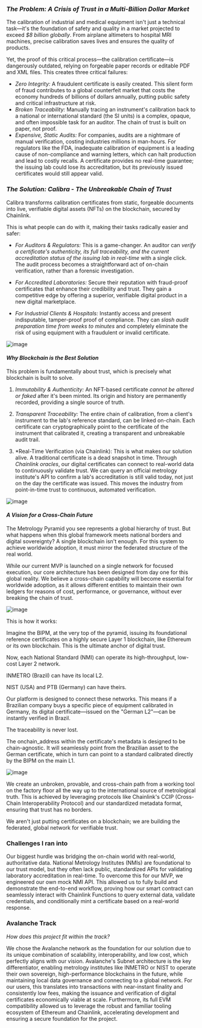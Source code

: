 ### *The Problem: A Crisis of Trust in a Multi-Billion Dollar Market*

The calibration of industrial and medical equipment isn't just a technical task—it's the foundation of safety and quality in a market projected to exceed *$8 billion globally*. From airplane altimeters to hospital MRI machines, precise calibration saves lives and ensures the quality of products.

Yet, the proof of this critical process—the calibration certificate—is dangerously outdated, relying on forgeable paper records or editable PDF and XML files. This creates three critical failures:

* *Zero Integrity:* A fraudulent certificate is easily created. This silent form of fraud contributes to a global counterfeit market that costs the economy hundreds of billions of dollars annually, putting public safety and critical infrastructure at risk.
* *Broken Traceability:* Manually tracing an instrument's calibration back to a national or international standard (the SI units) is a complex, opaque, and often impossible task for an auditor. The chain of trust is built on paper, not proof.
* *Expensive, Static Audits:* For companies, audits are a nightmare of manual verification, costing industries millions in man-hours. For regulators like the FDA, inadequate calibration of equipment is a leading cause of non-compliance and warning letters, which can halt production and lead to costly recalls. A certificate provides no real-time guarantee; the issuing lab could lose its accreditation, but its previously issued certificates would still appear valid.

### *The Solution: Calibra - The Unbreakable Chain of Trust*

Calibra transforms calibration certificates from static, forgeable documents into live, verifiable digital assets (NFTs) on the blockchain, secured by Chainlink.

This is what people can do with it, making their tasks radically easier and safer:

* *For Auditors & Regulators:*
    This is a game-changer. An auditor can *verify a certificate's authenticity, its full traceability, and the *current accreditation status of the issuing lab in real-time** with a single click. The audit process becomes a straightforward act of on-chain verification, rather than a forensic investigation.

* *For Accredited Laboratories:*
    Secure their reputation with fraud-proof certificates that enhance their credibility and trust. They gain a competitive edge by offering a superior, verifiable digital product in a new digital marketplace.

* *For Industrial Clients & Hospitals:*
    Instantly access and present indisputable, tamper-proof proof of compliance. They can *slash audit preparation time from weeks to minutes* and completely eliminate the risk of using equipment with a fraudulent or invalid certificate.

![image](https://github.com/user-attachments/assets/b469aabf-ec10-4d08-8e49-f57bc02dd835)

#### *Why Blockchain is the Best Solution*

This problem is fundamentally about trust, which is precisely what blockchain is built to solve.

1.  *Immutability & Authenticity:* An NFT-based certificate *cannot be altered or faked* after it's been minted. Its origin and history are permanently recorded, providing a single source of truth.

2.  *Transparent Traceability:* The entire chain of calibration, from a client's instrument to the lab's reference standard, can be linked on-chain. Each certificate can cryptographically point to the certificate of the instrument that calibrated it, creating a transparent and unbreakable audit trail.

3.  *Real-Time Verification (via Chainlink): This is what makes our solution alive. A traditional certificate is a dead snapshot in time. Through *Chainlink oracles*, our digital certificates can connect to real-world data to continuously validate trust. We can query an official metrology institute's API to confirm a lab's accreditation is still valid today, not just on the day the certificate was issued. This moves the industry from point-in-time trust to continuous, automated verification.

![image](https://github.com/user-attachments/assets/faf7e702-6389-468b-98d6-62a4e5757846)


#### *A Vision for a Cross-Chain Future*
The Metrology Pyramid you see represents a global hierarchy of trust. But what happens when this global framework meets national borders and digital sovereignty? A single blockchain isn't enough. For this system to achieve worldwide adoption, it must mirror the federated structure of the real world.

While our current MVP is launched on a single network for focused execution, our core architecture has been designed from day one for this global reality. We believe a cross-chain capability will become essential for worldwide adoption, as it allows different entities to maintain their own ledgers for reasons of cost, performance, or governance, without ever breaking the chain of trust.

![image](https://github.com/user-attachments/assets/889cfdc3-481b-4dca-85d6-22c7562867be)


This is how it works:

Imagine the BIPM, at the very top of the pyramid, issuing its foundational reference certificates on a highly secure Layer 1 blockchain, like Ethereum or its own blockchain. This is the ultimate anchor of digital trust.

Now, each National Standard (NMI) can operate its high-throughput, low-cost Layer 2 network.

INMETRO (Brazil) can have its local L2.

NIST (USA) and PTB (Germany) can have theirs.

Our platform is designed to connect these networks. This means if a Brazilian company buys a specific piece of equipment calibrated in Germany, its digital certificate—issued on the "German L2"—can be instantly verified in Brazil.

The traceability is never lost.

The onchain_address within the certificate's metadata is designed to be chain-agnostic. It will seamlessly point from the Brazilian asset to the German certificate, which in turn can point to a standard calibrated directly by the BIPM on the main L1.

![image](https://github.com/user-attachments/assets/c9f23f53-94b6-4c67-b952-53a4f42ba720)



We create an unbroken, provable, and cross-chain path from a working tool on the factory floor all the way up to the international source of metrological truth. This is achieved by leveraging protocols like Chainlink's CCIP (Cross-Chain Interoperability Protocol) and our standardized metadata format, ensuring that trust has no borders.

We aren't just putting certificates on a blockchain; we are building the federated, global network for verifiable trust.

### Challenges I ran into

Our biggest hurdle was bridging the on-chain world with real-world, authoritative data. National Metrology Institutes (NMIs) are foundational to our trust model, but they often lack public, standardized APIs for validating laboratory accreditation in real-time. To overcome this for our MVP, we engineered our own mock NMI API. This allowed us to fully build and demonstrate the end-to-end workflow, proving how our smart contract can seamlessly interact with Chainlink Functions to query external data, validate credentials, and conditionally mint a certificate based on a real-world response.

### Avalanche Track


*How does this project fit within the track?*

We chose the Avalanche network as the foundation for our solution due to its unique combination of scalability, interoperability, and low cost, which perfectly aligns with our vision. Avalanche's Subnet architecture is the key differentiator, enabling metrology institutes like INMETRO or NIST to operate their own sovereign, high-performance blockchains in the future, while maintaining local data governance and connecting to a global network. For our users, this translates into transactions with near-instant finality and consistently low fees, making the issuance and verification of digital certificates economically viable at scale. Furthermore, its full EVM compatibility allowed us to leverage the robust and familiar tooling ecosystem of Ethereum and Chainlink, accelerating development and ensuring a secure foundation for the project.
